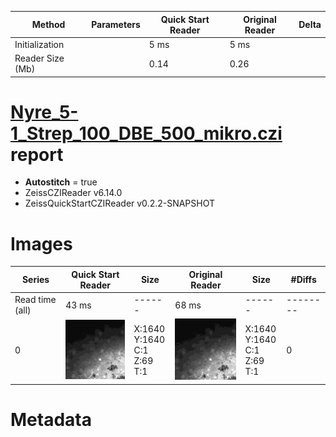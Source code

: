 |  Method            | Parameters       | Quick Start Reader | Original Reader | Delta  |
| -------------------|------------------|--------------------|-----------------|------- |
| Initialization     |                  |5 ms|5 ms|        |
| Reader Size (Mb)     |                  |0.14|0.26|        |
# [Nyre_5-1_Strep_100_DBE_500_mikro.czi](https://zenodo.org/record/4994280/files/Nyre_5-1_Strep_100_DBE_500_mikro.czi) report
 - **Autostitch** = true
 - ZeissCZIReader v6.14.0
 - ZeissQuickStartCZIReader v0.2.2-SNAPSHOT

# Images 

| Series            | Quick Start Reader | Size | Original Reader | Size | #Diffs |
|-------------------|--------------------|------|-----------------|------|--------|
| Read time (all)   |43 ms|------|68 ms|------|--------|
|0|![Nyre_5-1_Strep_100_DBE_500_mikro.quick_true.flat_true.stitch_true.series_0.jpg](Nyre_5-1_Strep_100_DBE_500_mikro/Nyre_5-1_Strep_100_DBE_500_mikro.quick_true.flat_true.stitch_true.series_0.jpg)|X:1640<br>Y:1640<br>C:1<br>Z:69<br>T:1|![Nyre_5-1_Strep_100_DBE_500_mikro.quick_false.flat_true.stitch_true.series_0.jpg](Nyre_5-1_Strep_100_DBE_500_mikro/Nyre_5-1_Strep_100_DBE_500_mikro.quick_false.flat_true.stitch_true.series_0.jpg)|X:1640<br>Y:1640<br>C:1<br>Z:69<br>T:1|0|

# Metadata

